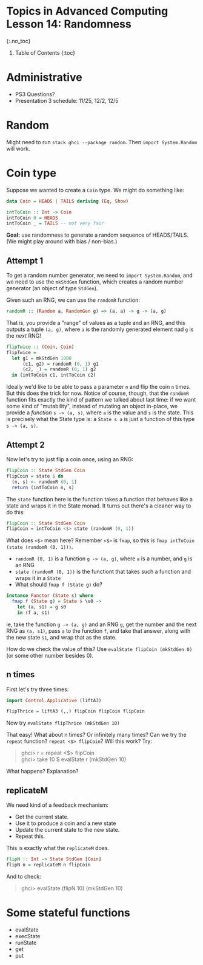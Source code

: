 # Topics in Advanced Computing Lesson 14: Randomness
{:.no_toc}

1. Table of Contents
{:toc}

# Administrative

* PS3 Questions?
* Presentation 3 schedule: 11/25, 12/2, 12/5

# Random

Might need to run `stack ghci --package random`. Then `import System.Random` will work.

# Coin type

Suppose we wanted to create a `Coin` type. We might do something like:

```haskell
data Coin = HEADS | TAILS deriving (Eq, Show)

intToCoin :: Int -> Coin
intToCoin 0 = HEADS
intToCoin _ = TAILS -- not very fair
```

**Goal:** use randomness to generate a random sequence of HEADS/TAILS. (We might play around with bias / non-bias.)

## Attempt 1

To get a random number generator, we need to `import System.Random`, and we need to use the `mkStdGen` function, which creates a random number generator (an object of type `StdGen`). 

Given such an RNG, we can use the `randomR` function:

```haskell
randomR :: (Random a, RandomGen g) => (a, a) -> g -> (a, g)
```

That is, you provide a "range" of values as a tuple and an RNG, and this outputs a tuple `(a, g)`, where `a` is the randomly generated element nad `g` is the *next* RNG!

```haskell
flipTwice :: (Coin, Coin)
flipTwice =
  let g1 = mkStdGen 1000
      (c1, g2) = randomR (0, 1) g1
      (c2, _) = randomR (0, 1) g2
  in (intToCoin c1, intToCoin c2)
```

Ideally we'd like to be able to pass a parameter `n` and flip the coin `n` times. But this does the trick for now. Notice of course, though, that the `randomR` function fits exactly the kind of pattern we talked about last time: if we want some kind of "mutability", instead of mutating an object in-place, we provide a *function* `s -> (a, s)`, where `a` is the value and `s` is the state. This is precisely what the State type is: a `State s a` is just a function of this type `s -> (a, s)`.

## Attempt 2

Now let's try to just flip a coin once, using an RNG:

```haskell
flipCoin :: State StdGen Coin
flipCoin = state $ do
  (n, s) <- randomR (0, 1)
  return (intToCoin n, s) 
```

The `state` function here is the function takes a function that behaves like a state and wraps it in the State monad. It turns out there's a cleaner way to do this:

```haskell
flipCoin :: State StdGen Coin
flipCoin = intToCoin <$> state (randomR (0, 1))
```

What does `<$>` mean here? Remember `<$>` is `fmap`, so this is `fmap intToCoin (state (randomR (0, 1)))`.

* `randomR (0, 1)` is a function `g -> (a, g)`, where `a` is a number, and `g` is an RNG
* `state (randomR (0, 1))` is the functiont that takes such a function and wraps it in a `State`
* What should `fmap f (State g)` do?

```haskell
instance Functor (State s) where
  fmap f (State g) = State $ \s0 -> 
    let (a, s1) = g s0
    in (f a, s1)
```

ie, take the function `g -> (a, g)` and an RNG `g`, get the number and the next RNG as `(a, s1)`, pass `a` to the function `f`, and take that answer, along with the new state `s1`, and wrap that as the state.

How do we check the value of this? Use `evalState flipCoin (mkStdGen 0)` (or some other number besides 0).

## n times

First let's try three times:

```haskell
import Control.Applicative (liftA3)

flipThrice = liftA3 (,,) flipCoin flipCoin flipCoin
```

Now try `evalState flipThrice (mkStdGen 10)`

That easy! What about n times? Or infinitely many times? Can we try the `repeat` function? `repeat <$> flipCoin`? Will this work? Try:

> ghci> r = repeat <\$> flipCoin  
> ghci> take 10 $ evalState r (mkStdGen 10)

What happens? Explanation?

## replicateM

We need kind of a feedback mechanism:

* Get the current state.
* Use it to produce a coin and a new state
* Update the current state to the new state.
* Repeat this.

This is exactly what the `replicateM` does.

```haskell
flipN :: Int -> State StdGen [Coin]
flipN n = replicateM n flipCoin
```

And to check:

> ghci> evalState (flipN 10) (mkStdGen 10)  


# Some stateful functions

* evalState
* execState
* runState
* get
* put
